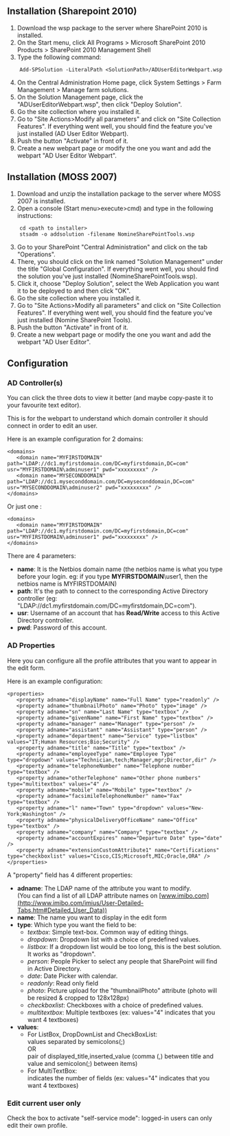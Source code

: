 ## Installation (Sharepoint 2010)

1.  Download the wsp package to the server where SharePoint 2010 is installed.
2.  On the Start menu, click All Programs > Microsoft SharePoint 2010 Products > SharePoint 2010 Management Shell
3.  Type the following command:  

```
    Add-SPSolution -LiteralPath <SolutionPath>/ADUserEditorWebpart.wsp
```

4.  On the Central Administration Home page, click System Settings > Farm Management > Manage farm solutions.
5.  On the Solution Management page, click the "ADUserEditorWebpart.wsp", then click "Deploy Solution".
6.  Go the site collection where you installed it.
7.  Go to "Site Actions>Modify all parameters" and click on "Site Collection Features". If everything went well, you should find the feature you've just installed (AD User Editor Webpart).
8.  Push the button "Activate" in front of it.
9.  Create a new webpart page or modify the one you want and add the webpart "AD User Editor Webpart".

## Installation (MOSS 2007)

1.  Download and unzip the installation package to the server where MOSS 2007 is installed.
2.  Open a console (Start menu>execute>cmd) and type in the following instructions:  

```
    cd <path to installer> 
    stsadm -o addsolution -filename NomineSharePointTools.wsp
```

3.  Go to your SharePoint "Central Administration" and click on the tab "Operations".
4.  There, you should click on the link named "Solution Management" under the title "Global Configuration". If everything went well, you should find the solution you've just installed (NomineSharePointTools.wsp).
5.  Click it, choose "Deploy Solution", select the Web Application you want it to be deployed to and then click "OK".
6.  Go the site collection where you installed it.
7.  Go to "Site Actions>Modify all parameters" and click on "Site Collection Features". If everything went well, you should find the feature you've just installed (Nomine SharePoint Tools).
8.  Push the button "Activate" in front of it.
9.  Create a new webpart page or modify the one you want and add the webpart "AD User Editor".

## Configuration

### AD Controller(s)

You can click the three dots to view it better (and maybe copy-paste it to your favourite text editor).

This is for the webpart to understand which domain controller it should connect in order to edit an user.

Here is an example configuration for 2 domains:

```
<domains>
   <domain name="MYFIRSTDOMAIN" path="LDAP://dc1.myfirstdomain.com/DC=myfirstdomain,DC=com" usr="MYFIRSTDOMAIN\adminuser1" pwd="xxxxxxxxx" />
   <domain name="MYSECONDDOMAIN" path="LDAP://dc1.myseconddomain.com/DC=myseconddomain,DC=com" usr="MYSECONDDOMAIN\adminuser2" pwd="xxxxxxxxx" />
</domains>
```

Or just one :

```
<domains>
   <domain name="MYFIRSTDOMAIN" path="LDAP://dc1.myfirstdomain.com/DC=myfirstdomain,DC=com" usr="MYFIRSTDOMAIN\adminuser1" pwd="xxxxxxxxx" />
</domains>
```

There are 4 parameters:

*   **name**: It is the Netbios domain name (the netbios name is what you type before your login. eg: if you type **MYFIRSTDOMAIN**\user1, then the netbios name is MYFIRSTDOMAIN)
*   **path**: It's the path to connect to the corresponding Active Directory controller (eg: "LDAP://dc1.myfirstdomain.com/DC=myfirstdomain,DC=com").
*   **usr**: Username of an account that has **Read/Write** access to this Active Directory controller.
*   **pwd**: Password of this account.


### AD Properties

Here you can configure all the profile attributes that you want to appear in the edit form.

Here is an example configuration:

```
<properties>
   <property adname="displayName" name="Full Name" type="readonly" />
   <property adname="thumbnailPhoto" name="Photo" type="image" />
   <property adname="sn" name="Last Name" type="textbox" />
   <property adname="givenName" name="First Name" type="textbox" />
   <property adname="manager" name="Manager" type="person" />
   <property adname="assistant" name="Assistant" type="person" />
   <property adname="department" name="Service" type="listbox" values="IT;Human Resources;Bio;Security" />
   <property adname="title" name="Title" type="textbox" />
   <property adname="employeeType" name="Employee Type" type="dropdown" values="Technician,tech;Manager,mgr;Director,dir" />
   <property adname="telephoneNumber" name="Telephone number" type="textbox" />
   <property adname="otherTelephone" name="Other phone numbers" type="multitextbox" values="4" />
   <property adname="mobile" name="Mobile" type="textbox" />
   <property adname="facsimileTelephoneNumber" name="Fax" type="textbox" />
   <property adname="l" name="Town" type="dropdown" values="New-York;Washington" />
   <property adname="physicalDeliveryOfficeName" name="Office" type="textbox" />
   <property adname="company" name="Company" type="textbox" />
   <property adname="accountExpires" name="Departure Date" type="date" />
   <property adname="extensionCustomAttribute1" name="Certifications" type="checkboxlist" values="Cisco,CIS;Microsoft,MIC;Oracle,ORA" />
</properties>
```

A "property" field has 4 different properties:

*   **adname**: The LDAP name of the attribute you want to modify.  
    (You can find a list of all LDAP attribute names on [www.imibo.com](http://www.imibo.com/imius/User-Detailed-Tabs.htm#Detailed_User_Data))
*   **name**: The name you want to display in the edit form
*   **type**: Which type you want the field to be:
    *   _textbox_: Simple text-box. Common way of editing things.
    *   _dropdown_: Dropdown list with a choice of predefined values.
    *   _listbox_: If a dropdown list would be too long, this is the best solution. It works as "dropdown".
    *   _person_: People Picker to select any people that SharePoint will find in Active Directory.
    *   _date_: Date Picker with calendar.
    *   _readonly_: Read only field
    *   _photo_: Picture upload for the "thumbnailPhoto" attribute (photo will be resized & cropped to 128x128px)
    *   _checkboxlist_: Checkboxes with a choice of predefined values.
    *   _multitextbox_: Multiple textboxes (ex: values="4" indicates that you want 4 textboxes)
*   **values**:
    *   For ListBox, DropDownList and CheckBoxList:  
        values separated by semicolons(;)  
        OR  
        pair of displayed_title,inserted_value (comma (,) between title and value and semicolon(;) between items)
    *   For MultiTextBox:  
        indicates the number of fields (ex: values="4" indicates that you want 4 textboxes)

### Edit current user only

Check the box to activate "self-service mode": logged-in users can only edit their own profile.